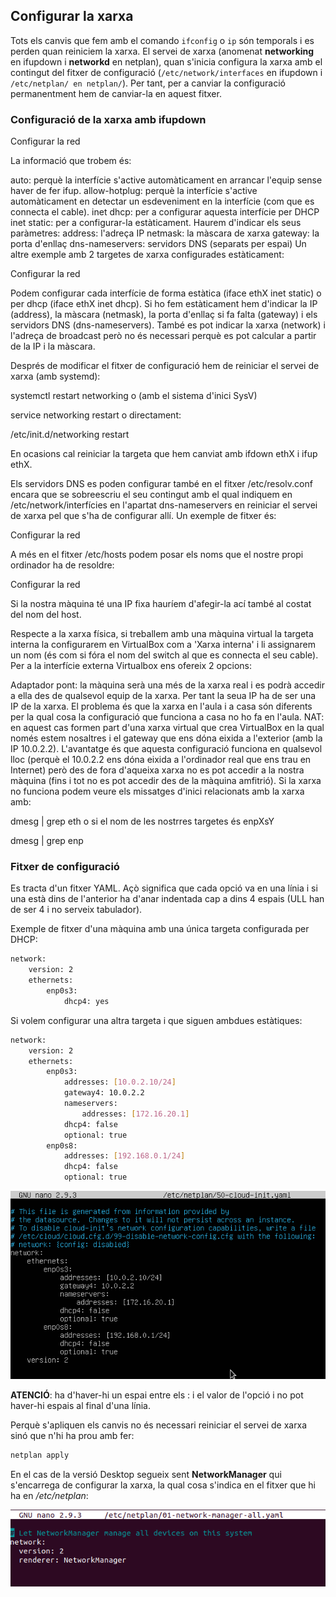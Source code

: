 ## Configurar la xarxa
Tots els canvis que fem amb el comando `ifconfig` o `ip` són temporals i es perden quan reiniciem la xarxa. El servei de xarxa (anomenat **networking** en ifupdown i **networkd** en netplan), quan s'inicia configura la xarxa amb el contingut del fitxer de configuració (`/etc/network/interfaces` en ifupdown i `/etc/netplan/ en netplan/`). Per tant, per a canviar la configuració permanentment hem de canviar-la en aquest fitxer.

### Configuració de la xarxa amb ifupdown

Configurar la red

La informació que trobem és:

auto: perquè la interfície s'active automàticament en arrancar l'equip sense haver de fer ifup.
allow-hotplug: perquè la interfície s'active automàticament en detectar un esdeveniment en la interfície (com que es connecta el cable).
inet dhcp: per a configurar aquesta interfície per DHCP
inet static: per a configurar-la estàticament. Haurem d'indicar els seus paràmetres:
address: l'adreça IP
netmask: la màscara de xarxa
gateway: la porta d'enllaç
dns-nameservers: servidors DNS (separats per espai)
Un altre exemple amb 2 targetes de xarxa configurades estàticament:

Configurar la red

Podem configurar cada interfície de forma estàtica (iface ethX inet static) o per dhcp (iface ethX inet dhcp). Si ho fem estàticament hem d'indicar la IP (address), la màscara (netmask), la porta d'enllaç si fa falta (gateway) i els servidors DNS (dns-nameservers). També es pot indicar la xarxa (network) i l'adreça de broadcast però no és necessari perquè es pot calcular a partir de la IP i la màscara.

Després de modificar el fitxer de configuració hem de reiniciar el servei de xarxa (amb systemd):

systemctl restart networking
o (amb el sistema d'inici SysV)


service networking restart
o directament:

/etc/init.d/networking restart


En ocasions cal reiniciar la targeta que hem canviat amb ifdown ethX i ifup ethX.

Els servidors DNS es poden configurar també en el fitxer /etc/resolv.conf encara que se sobreescriu el seu contingut amb el qual indiquem en /etc/network/interfícies en l'apartat dns-nameservers en reiniciar el servei de xarxa pel que s'ha de configurar allí. Un exemple de fitxer és:

Configurar la red

A més en el fitxer /etc/hosts podem posar els noms que el nostre propi ordinador ha de resoldre:

Configurar la red

Si la nostra màquina té una IP fixa hauríem d'afegir-la ací també al costat del nom del host.

Respecte a la xarxa física, si treballem amb una màquina virtual la targeta interna la configurarem en VirtualBox com a 'Xarxa interna' i li assignarem un nom (és com si fóra el nom del switch al que es connecta el seu cable). Per a la interfície externa Virtualbox ens ofereix 2 opcions:

Adaptador pont: la màquina serà una més de la xarxa real i es podrà accedir a ella des de qualsevol equip de la xarxa. Per tant la seua IP ha de ser una IP de la xarxa. El problema és que la xarxa en l'aula i a casa són diferents per la qual cosa la configuració que funciona a casa no ho fa en l'aula.
NAT: en aquest cas formen part d'una xarxa virtual que crea VirtualBox en la qual només estem nosaltres i el gateway que ens dóna eixida a l'exterior (amb la IP 10.0.2.2). L'avantatge és que aquesta configuració funciona en qualsevol lloc (perquè el 10.0.2.2 ens dóna eixida a l'ordinador real que ens trau en Internet) però des de fora d'aqueixa xarxa no es pot accedir a la nostra màquina (fins i tot no es pot accedir des de la màquina amfitrió).
Si la xarxa no funciona podem veure els missatges d'inici relacionats amb la xarxa amb:

dmesg | grep eth
o si el nom de les nostrres targetes és enpXsY

dmesg | grep enp


### Fitxer de configuració
Es tracta d'un fitxer YAML. Açò significa que cada opció va en una línia i si una està dins de l'anterior ha d'anar indentada cap a dins 4 espais (ULL han de ser 4 i no serveix tabulador).

Exemple de fitxer d'una màquina amb una única targeta configurada per DHCP:
```bash
network:
    version: 2
    ethernets:
        enp0s3:
            dhcp4: yes
```
Si volem configurar una altra targeta i que siguen ambdues estàtiques:
```bash
network:
    version: 2
    ethernets:
        enp0s3:
            addresses: [10.0.2.10/24]
            gateway4: 10.0.2.2
            nameservers:
                addresses: [172.16.20.1]
            dhcp4: false
            optional: true
        enp0s8:
            addresses: [192.168.0.1/24]
            dhcp4: false
            optional: true
```
![Configuració de xarxa](./img/Ubuntu18-xarxa-01.png)

**ATENCIÓ**: ha d'haver-hi un espai entre els : i el valor de l'opció i no pot haver-hi espais al final d'una línia.

Perquè s'apliquen els canvis no és necessari reiniciar el servei de xarxa sinó que n'hi ha prou amb fer:
```bash
netplan apply
```

En el cas de la versió Desktop segueix sent **NetworkManager** qui s'encarrega de configurar la xarxa, la qual cosa s'indica en el fitxer que hi ha en _/etc/netplan_:

![netplan](./img/Ubuntu18-xarxa-02.png)
